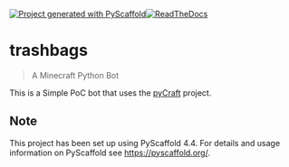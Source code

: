 [![Project generated with PyScaffold](https://img.shields.io/badge/-PyScaffold-005CA0?logo=pyscaffold)](https://pyscaffold.org/)[![ReadTheDocs](https://readthedocs.org/projects/trashbags/badge/?version=latest)](https://trashbags.readthedocs.io/en/stable/)


# trashbags

> A Minecraft Python Bot

This is a Simple PoC bot that uses the [pyCraft](https://github.com/TargetedEntropy/pyCraft) project.

<!-- pyscaffold-notes -->

## Note

This project has been set up using PyScaffold 4.4. For details and usage
information on PyScaffold see https://pyscaffold.org/.
